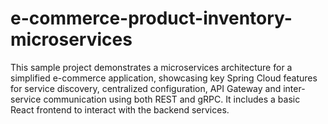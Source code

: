 # e-commerce-product-inventory-microservices
This sample project demonstrates a microservices architecture for a simplified e-commerce application, showcasing key Spring Cloud features for service discovery, centralized configuration, API Gateway and inter-service communication using both REST and gRPC. It includes a basic React frontend to interact with the backend services.
